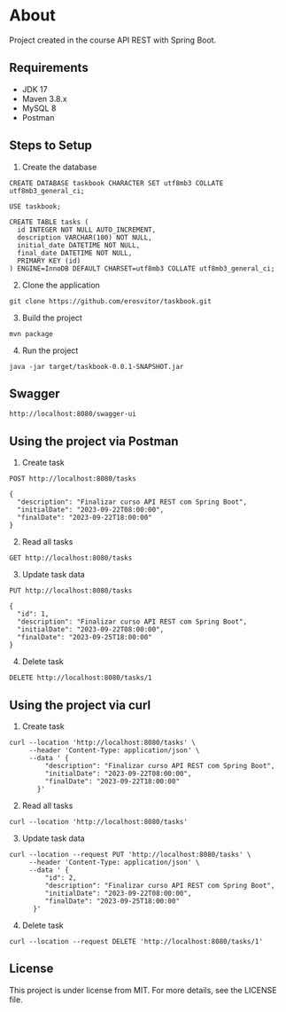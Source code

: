 # About
Project created in the course API REST with Spring Boot.

## Requirements
* JDK 17
* Maven 3.8.x
* MySQL 8
* Postman

## Steps to Setup
1. Create the database
```
CREATE DATABASE taskbook CHARACTER SET utf8mb3 COLLATE utf8mb3_general_ci;

USE taskbook;

CREATE TABLE tasks (
  id INTEGER NOT NULL AUTO_INCREMENT,
  description VARCHAR(100) NOT NULL,
  initial_date DATETIME NOT NULL,
  final_date DATETIME NOT NULL,
  PRIMARY KEY (id)
) ENGINE=InnoDB DEFAULT CHARSET=utf8mb3 COLLATE utf8mb3_general_ci;
```

2. Clone the application
```
git clone https://github.com/erosvitor/taskbook.git
```

3. Build the project
```
mvn package
```

4. Run the project
```
java -jar target/taskbook-0.0.1-SNAPSHOT.jar
```

## Swagger
```
http://localhost:8080/swagger-ui
```

## Using the project via Postman
1. Create task
```
POST http://localhost:8080/tasks

{
  "description": "Finalizar curso API REST com Spring Boot",
  "initialDate": "2023-09-22T08:00:00",
  "finalDate": "2023-09-22T18:00:00"
}
```

2. Read all tasks
```
GET http://localhost:8080/tasks
```

3. Update task data
```
PUT http://localhost:8080/tasks

{
  "id": 1,
  "description": "Finalizar curso API REST com Spring Boot",
  "initialDate": "2023-09-22T08:00:00",
  "finalDate": "2023-09-25T18:00:00"
}
```

4. Delete task
```
DELETE http://localhost:8080/tasks/1
```

## Using the project via curl
1. Create task
```
curl --location 'http://localhost:8080/tasks' \
     --header 'Content-Type: application/json' \
     --data ' {
         "description": "Finalizar curso API REST com Spring Boot",
         "initialDate": "2023-09-22T08:00:00",
         "finalDate": "2023-09-22T18:00:00"
       }'
```

2. Read all tasks
```
curl --location 'http://localhost:8080/tasks'
```

3. Update task data
```
curl --location --request PUT 'http://localhost:8080/tasks' \
     --header 'Content-Type: application/json' \
     --data ' {
         "id": 2,
         "description": "Finalizar curso API REST com Spring Boot",
         "initialDate": "2023-09-22T08:00:00",
         "finalDate": "2023-09-25T18:00:00"
      }'
```

4. Delete task
```
curl --location --request DELETE 'http://localhost:8080/tasks/1'
```

## License
This project is under license from MIT. For more details, see the LICENSE file.

